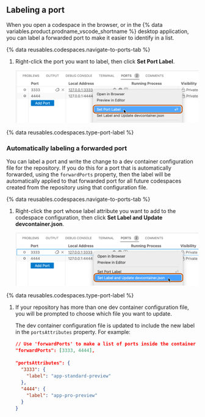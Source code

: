## Labeling a port

When you open a codespace in the browser, or in the {% data variables.product.prodname_vscode_shortname %} desktop application, you can label a forwarded port to make it easier to identify in a list.

{% data reusables.codespaces.navigate-to-ports-tab %}
1. Right-click the port you want to label, then click **Set Port Label**.

   ![Screenshot of the pop-up menu for a forwarded port, with the "Set Port Label" option highlighted with an orange outline.](/assets/images/help/codespaces/set-port-label.png)

{% data reusables.codespaces.type-port-label %}

### Automatically labeling a forwarded port

You can label a port and write the change to a dev container configuration file for the repository. If you do this for a port that is automatically forwarded, using the `forwardPorts` property, then the label will be automatically applied to that forwarded port for all future codespaces created from the repository using that configuration file.

{% data reusables.codespaces.navigate-to-ports-tab %}
1. Right-click the port whose label attribute you want to add to the codespace configuration, then click **Set Label and Update devcontainer.json**.

   ![Screenshot of the pop-up menu for a forwarded port, with the "Set Label and Update devcontainer.json" option highlighted with an orange outline.](/assets/images/help/codespaces/update-devcontainer-to-add-port-option.png)

{% data reusables.codespaces.type-port-label %}
1. If your repository has more than one dev container configuration file, you will be prompted to choose which file you want to update.

   The dev container configuration file is updated to include the new label in the `portsAttributes` property. For example:

   ```json
   // Use 'forwardPorts' to make a list of ports inside the container available locally.
   "forwardPorts": [3333, 4444],

   "portsAttributes": {
     "3333": {
       "label": "app-standard-preview"
     },
     "4444": {
       "label": "app-pro-preview"
     }
   }
   ```
